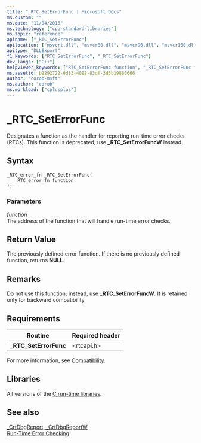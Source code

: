 ```yaml
---
title: "_RTC_SetErrorFunc | Microsoft Docs"
ms.custom: ""
ms.date: "11/04/2016"
ms.technology: ["cpp-standard-libraries"]
ms.topic: "reference"
apiname: ["_RTC_SetErrorFunc"]
apilocation: ["msvcrt.dll", "msvcr80.dll", "msvcr90.dll", "msvcr100.dll", "msvcr100_clr0400.dll", "msvcr110.dll", "msvcr110_clr0400.dll", "msvcr120.dll", "msvcr120_clr0400.dll", "ucrtbase.dll"]
apitype: "DLLExport"
f1_keywords: ["RTC_SetErrorFunc", "_RTC_SetErrorFunc"]
dev_langs: ["C++"]
helpviewer_keywords: ["RTC_SetErrorFunc function", "_RTC_SetErrorFunc function"]
ms.assetid: b2292722-0d83-4092-83df-3d5b19880666
author: "corob-msft"
ms.author: "corob"
ms.workload: ["cplusplus"]
---
```

# _RTC_SetErrorFunc

Designates a function as the handler for reporting run-time error checks (RTCs). This function is deprecated; use **_RTC_SetErrorFuncW** instead.

## Syntax

```C
_RTC_error_fn _RTC_SetErrorFunc(
   _RTC_error_fn function
);
```

### Parameters

*function*<br/>
The address of the function that will handle run-time error checks.

## Return Value

The previously defined error function. If there is no previously defined function, returns **NULL**.

## Remarks

Do not use this function; instead, use **_RTC_SetErrorFuncW**. It is retained only for backward compatibility.

## Requirements

|Routine|Required header|
|-------------|---------------------|
|**_RTC_SetErrorFunc**|\<rtcapi.h>|

For more information, see [Compatibility](../../c-runtime-library/compatibility.md).

## Libraries

All versions of the [C run-time libraries](../../c-runtime-library/crt-library-features.md).

## See also

[_CrtDbgReport, _CrtDbgReportW](crtdbgreport-crtdbgreportw.md)<br/>
[Run-Time Error Checking](../../c-runtime-library/run-time-error-checking.md)<br/>
